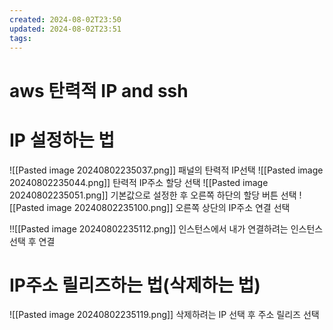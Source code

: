 ```yaml
---
created: 2024-08-02T23:50
updated: 2024-08-02T23:51
tags: 
---
```

# aws 탄력적 IP and ssh

# IP 설정하는 법
![[Pasted image 20240802235037.png]]
패널의 탄력적 IP선택
![[Pasted image 20240802235044.png]]
탄력적 IP주소 할당 선택
![[Pasted image 20240802235051.png]]
기본값으로 설정한 후 오른쪽 하단의 할당 버튼 선택
![[Pasted image 20240802235100.png]]
오른쪽 상단의 IP주소 연결 선택

!![[Pasted image 20240802235112.png]]
인스턴스에서 내가 연결하려는 인스턴스 선택 후 연결

# IP주소 릴리즈하는 법(삭제하는 법)
![[Pasted image 20240802235119.png]]
삭제하려는 IP 선택 후 주소 릴리즈 선택